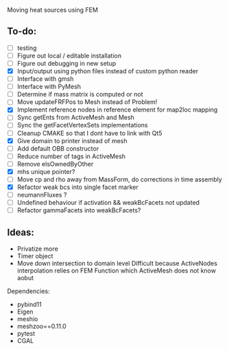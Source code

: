 Moving heat sources using FEM

To-do:
------
- [ ] testing
- [ ] Figure out local / editable installation
- [ ] Figure out debugging in new setup
- [x] Input/output using python files instead of custom python reader
- [ ] Interface with gmsh
- [ ] Interface with PyMesh
- [ ] Determine if mass matrix is computed or not
- [ ] Move updateFRFPos to Mesh instead of Problem!
- [x] Implement reference nodes in reference element for map2loc mapping
- [ ] Sync getEnts from ActiveMesh and Mesh
- [ ] Sync the getFacetVertexSets implementations
- [ ] Cleanup CMAKE so that I dont have to link with Qt5
- [x] Give domain to printer instead of mesh
- [ ] Add default OBB constructor
- [ ] Reduce number of tags in ActiveMesh
- [ ] Remove elsOwnedByOther
- [x] mhs unique pointer?
- [ ] Move cp and rho away from MassForm, do corrections in time assembly
- [x] Refactor weak bcs into single facet marker
- [ ] neumannFluxes ?
- [ ] Undefined behaviour if activation && weakBcFacets not updated
- [ ] Refactor gammaFacets into weakBcFacets?

Ideas:
------
- Privatize more
- Timer object
- Move down intersection to domain level
Difficult because ActiveNodes interpolation relies on
FEM Function which ActiveMesh does not know aobut

Dependencies:

- pybind11
- Eigen
- meshio
- meshzoo==0.11.0
- pytest
- CGAL
